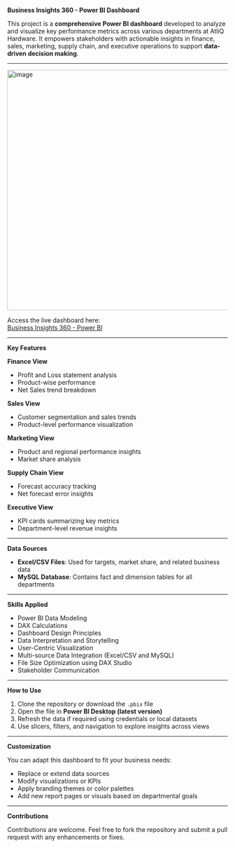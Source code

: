 **Business Insights 360 - Power BI Dashboard**

This project is a **comprehensive Power BI dashboard** developed to analyze and visualize key performance metrics across various departments at AtliQ Hardware. It empowers stakeholders with actionable insights in finance, sales, marketing, supply chain, and executive operations to support **data-driven decision making**.

---

<img width="549" alt="image" src="https://github.com/user-attachments/assets/08491b73-b03b-4d35-afd4-a0445a1d1b70" />


Access the live dashboard here:  
[Business Insights 360 - Power BI](https://app.powerbi.com/view?r=eyJrIjoiYjk0MmJkNmItMWUzOC00MmY1LTkyY2UtNzYwMDk5ZTUyMWUyIiwidCI6ImM2ZTU0OWIzLTVmNDUtNDAzMi1hYWU5LWQ0MjQ0ZGM1YjJjNCJ9)

---

**Key Features**

**Finance View**  
- Profit and Loss statement analysis  
- Product-wise performance  
- Net Sales trend breakdown  

**Sales View**  
- Customer segmentation and sales trends  
- Product-level performance visualization  

**Marketing View**  
- Product and regional performance insights  
- Market share analysis  

**Supply Chain View**  
- Forecast accuracy tracking  
- Net forecast error insights  

**Executive View**  
- KPI cards summarizing key metrics  
- Department-level revenue insights  

---

**Data Sources**

- **Excel/CSV Files**: Used for targets, market share, and related business data  
- **MySQL Database**: Contains fact and dimension tables for all departments  

---

**Skills Applied**

- Power BI Data Modeling  
- DAX Calculations  
- Dashboard Design Principles  
- Data Interpretation and Storytelling  
- User-Centric Visualization  
- Multi-source Data Integration (Excel/CSV and MySQL)  
- File Size Optimization using DAX Studio  
- Stakeholder Communication  

---

**How to Use**

1. Clone the repository or download the `.pbix` file  
2. Open the file in **Power BI Desktop (latest version)**  
3. Refresh the data if required using credentials or local datasets  
4. Use slicers, filters, and navigation to explore insights across views  

---

**Customization**

You can adapt this dashboard to fit your business needs:  
- Replace or extend data sources  
- Modify visualizations or KPIs  
- Apply branding themes or color palettes  
- Add new report pages or visuals based on departmental goals  

---

**Contributions**

Contributions are welcome. Feel free to fork the repository and submit a pull request with any enhancements or fixes.

